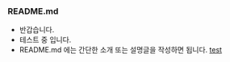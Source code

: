 ### README.md

  - 반갑습니다.
  - 테스트 중 입니다.
  - README.md 에는 간단한 소개 또는 설명글을 작성하면 됩니다.
[test](hhttps://github.com/Leeks1997/LattePandaBlackBoxVideo/commit/d2846a804c2fbf3fa7c25c7c1a0dc80868f21bbb?branch=d2846a804c2fbf3fa7c25c7c1a0dc80868f21bbb&diff=unified#diff-1218e8265c675484e5c9ab6dae26ba8b7b26b426f83ea286af49bf8e1d768e28)
